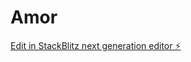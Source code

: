 # Amor

[Edit in StackBlitz next generation editor ⚡️](https://stackblitz.com/~/github.com/OscarVZ-17/Amor)